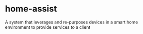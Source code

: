 # home-assist
A system that leverages and re-purposes devices in a smart home environment to provide services to a client 
